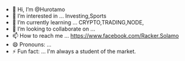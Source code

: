 - 👋 Hi, I’m @Hurotamo
- 👀 I’m interested in ... Investing,Sports
- 🌱 I’m currently learning ... CRYPTO,TRADING,NODE,
- 💞️ I’m looking to collaborate on ...
- 📫 How to reach me ... https://www.facebook.com/Racker.Solamo
- 😄 Pronouns: ...
- ⚡ Fun fact: ... I'm always a student of the market.

<!---
Hurotamo/Hurotamo is a ✨ special ✨ repository because its `README.md` (this file) appears on your GitHub profile.
You can click the Preview link to take a look at your changes.
--->

